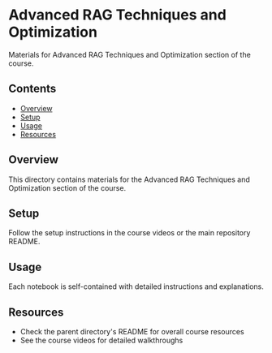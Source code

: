 # Advanced RAG Techniques and Optimization

Materials for Advanced RAG Techniques and Optimization section of the course.

## Contents

- [Overview](#overview)
- [Setup](#setup)
- [Usage](#usage)
- [Resources](#resources)

## Overview

This directory contains materials for the Advanced RAG Techniques and Optimization section of the course.

## Setup

Follow the setup instructions in the course videos or the main repository README.

## Usage

Each notebook is self-contained with detailed instructions and explanations.

## Resources

- Check the parent directory's README for overall course resources
- See the course videos for detailed walkthroughs
